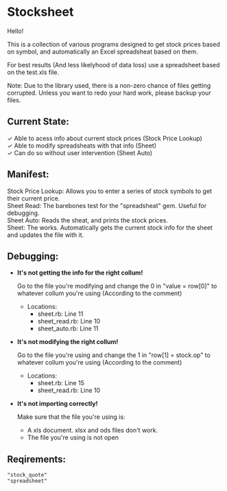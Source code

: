 # Stocksheet
Hello!

This is a collection of various programs designed to get stock prices based on symbol, and automatically an Excel spreadsheat based on them.

For best results (And less likelyhood of data loss) use a spreadsheet based on the test.xls file.

Note: Due to the library used, there is a non-zero chance of files getting corrupted. Unless you want to redo your hard work, please backup your files.

## Current State:
&#10003; Able to acess info about current stock prices (Stock Price Lookup)  
&#10003; Able to modify spreadsheats with that info (Sheet)  
&#10003; Can do so without user intervention (Sheet Auto)  

## Manifest:
Stock Price Lookup: Allows you to enter a series of stock symbols to get their current price.  
Sheet Read: The barebones test for the "spreadsheat" gem. Useful for debugging.  
Sheet Auto: Reads the sheat, and prints the stock prices.  
Sheet: The works. Automatically gets the current stock info for the sheet and updates the file with it.  

## Debugging:
* **It's not getting the info for the right collum!**

    Go to the file you're modifying and change the 0 in "value = row[0]" to whatever collum you're using (According to the comment)  
    * Locations: 
        * sheet.rb: Line 11  
        * sheet_read.rb: Line 10  
        * sheet_auto.rb: Line 11

* **It's not modifying the right collum!**

    Go to the file you're using and change the 1 in "row[1] = stock.op" to whatever collum you're using (According to the comment)  

    * Locations: 
        * sheet.rb: Line 15  
        * sheet_read.rb: Line 10 

* **It's not importing correctly!**

    Make sure that the file you're using is:  

    * A xls document. xlsx and ods files don't work.  
    * The file you're using is not open  


## Reqirements:
    "stock_quote"
    "spreadsheet"

